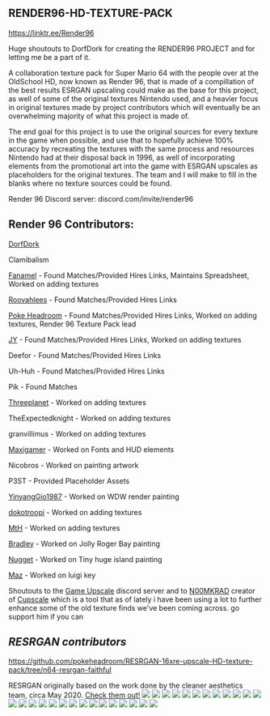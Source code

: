 RENDER96-HD-TEXTURE-PACK
--------------------------
https://linktr.ee/Render96

Huge shoutouts to DorfDork for creating the RENDER96 PROJECT and for letting me be a part of it.

A collaboration texture pack for Super Mario 64 with the people over at the OldSchool HD, now known as Render 96, that is made of a compillation of the best results ESRGAN upscaling could make as the base for this project, as well of some of the original textures Nintendo used, and a heavier focus in original textures made by project contributors which will eventually be an overwhelming majority of what this project is made of.

The end goal for this project is to use the original sources for every texture in the game when possible, and use that to hopefully achieve 100% accuracy by recreating the textures with the same process and resources Nintendo had at their disposal back in 1996, as well of incorporating elements from the promotional art into the game with ESRGAN upscales as placeholders for the original textures. The team and I will make to fill in the blanks where no texture sources could be found.


Render 96 Discord server: discord.com/invite/render96

Render 96 Contributors:
------------------------------
[DorfDork](https://twitter.com/DorfDork)

Clamibalism

[Fanamel](https://twitter.com/FanamelT) - Found Matches/Provided Hires Links, Maintains Spreadsheet, Worked on adding textures

[Roovahlees](https://www.youtube.com/channel/UCrOHwRwupiQSqbKih14MnHQ) - Found Matches/Provided Hires Links

[Poke Headroom](https://twitter.com/PokeHeadroom) - Found Matches/Provided Hires Links, Worked on adding textures, Render 96 Texture Pack lead

[JY](https://twitter.com/jycompany) - Found Matches/Provided Hires Links, Worked on adding textures

Deefor - Found Matches/Provided Hires Links	

Uh-Huh - Found Matches/Provided Hires Links	

Pik - Found Matches	

[Threeplanet](https://twitter.com/TPlanet66) - Worked on adding textures

TheExpectedknight - Worked on adding textures

granvillimus - Worked on adding textures

[Maxigamer](https://twitter.com/MaxiGamerART) - Worked on Fonts and HUD elements

Nicobros - Worked on painting artwork

P3ST - Provided Placeholder Assets

[YinyangGio1987](https://twitter.com/YinyangGio1987) - Worked on WDW render painting

[dokotroopi](https://twitter.com/dokotroopi) - Worked on adding textures

[MtH](https://twitter.com/MtH13208) - Worked on adding textures

[Bradley](https://www.youtube.com/channel/UCYEasINbPTxXiUMHivtYxWg/featured) - Worked on Jolly Roger Bay painting

[Nugget](https://twitter.com/7h3nugg3tm4st3R) - Worked on Tiny huge island painting

[Maz](https://twitter.com/_Mazeo_) - Worked on luigi key

Shoutouts to the [Game Upscale](https://discord.gg/nbB4A5F) discord server and to [N00MKRAD](https://www.patreon.com/n00mkrad) creator of [Cupscale](https://github.com/n00mkrad/cupscale) which is a tool that as of lately i have been using a lot to further enhance some of the old texture finds we've been coming across.
go support him if you can

*RESRGAN contributors*
------------------------
https://github.com/pokeheadroom/RESRGAN-16xre-upscale-HD-texture-pack/tree/n64-resrgan-faithful

RESRGAN originally based on the work done by the cleaner aesthetics team, circa May 2020. [Check them out!](https://github.com/CrashCrod/Cleaner-Aesthetics)
![](screenshots/sm64.us.f3dex2e%202020-07-04%2000-52-06.jpg)
![](screenshots/sm64.us.f3dex2e%202020-07-04%2000-52-23.jpg)
![](screenshots/sm64.us.f3dex2e%202020-07-04%2000-53-27.jpg)
![](screenshots/sm64.us.f3dex2e%202020-07-04%2001-23-16.jpg)
![](screenshots/sm64.us.f3dex2e%202020-07-04%2000-54-40.jpg)
![](screenshots/sm64.us.f3dex2e%202020-07-04%2000-56-53.jpg)
![](screenshots/sm64.us.f3dex2e%202020-07-04%2000-58-47.jpg)
![](screenshots/sm64.us.f3dex2e%202020-07-04%2000-59-02.jpg)
![](screenshots/sm64.us.f3dex2e%202020-07-04%2001-03-01.jpg)
![](screenshots/sm64.us.f3dex2e%202020-07-04%2001-05-30.jpg)
![](screenshots/sm64.us.f3dex2e%202020-07-04%2001-06-00.jpg)
![](screenshots/sm64.us.f3dex2e%202020-07-04%2001-03-30.jpg)
![](screenshots/sm64.us.f3dex2e%202020-07-04%2001-07-33.jpg)
![](screenshots/sm64.us.f3dex2e%202020-07-04%2001-07-42.jpg)
![](screenshots/sm64.us.f3dex2e%202020-07-04%2001-11-01.jpg)
![](screenshots/sm64.us.f3dex2e%202020-07-04%2001-14-12.jpg)
![](screenshots/sm64.us.f3dex2e%202020-07-04%2001-15-00.jpg)
![](screenshots/sm64.us.f3dex2e%202020-07-04%2001-17-14.jpg)
![](screenshots/sm64.us.f3dex2e%202020-07-04%2001-18-03.jpg)
![](screenshots/sm64.us.f3dex2e%202020-07-04%2001-22-16.jpg)
![](screenshots/sm64.us.f3dex2e%202020-07-04%2001-24-59.jpg)
![](screenshots/sm64.us.f3dex2e%202020-07-04%2001-27-23.jpg)
![](screenshots/sm64.us.f3dex2e%202020-07-04%2001-29-14.jpg)
![](screenshots/sm64.us.f3dex2e%202020-07-04%2001-30-15.jpg)
![](screenshots/sm64.us.f3dex2e%202020-07-04%2001-34-34.jpg)
![](screenshots/sm64.us.f3dex2e%202020-07-04%2001-35-19.jpg)
![](screenshots/sm64.us.f3dex2e%202020-07-04%2001-42-04.jpg)

